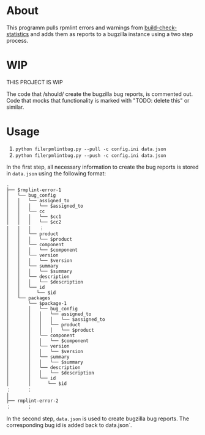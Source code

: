 # About
This programm pulls rpmlint errors and warnings from  [build-check-statistics](https://github.com/openSUSE/build-check-statistics)
and adds them as reports to a bugzilla instance using a two step process.

# WIP
THIS PROJECT IS WIP

The code that /should/ create the bugzilla bug reports, is commented out. Code that mocks that functionality is marked with "TODO: delete this" or similar.

# Usage
1. `python filerpmlintbug.py --pull -c config.ini data.json`
2. `python filerpmlintbug.py --push -c config.ini data.json`

In the first step, all necessary information to create the bug reports is stored in `data.json` using the following format:

```
.         
├── $rmplint-error-1
│   └── bug_config 
│   │   └── assigned_to
│   │   │   └── $assigned_to
│   │   └── cc
│   │   │   └── $cc1
│   │   │   └── $cc2
│   │   │   ︙
│   │   └── product
│   │   │   └── $product
│   │   └── component
│   │   │   └── $component
│   │   └── version
│   │   │   └── $version
│   │   └── summary
│   │   │   └── $summary
│   │   └── description
│   │   │   └── $description
│   │   └── id
│   │      └── $id
│   └── packages
│       └── $package-1
│       │   └── bug_config
│       │   │   └── assigned_to
│       │   │   │   └── $assigned_to
│       │   │   └── product
│       │   │   │   └── $product
│       │   └── component
│       │   │   └── $component
│       │   └── version
│       │   │   └── $version
│       │   └── summary
│       │   │   └── $summary
│       │   └── description
│       │   │   └── $description
│       │   └── id
│       │      └── $id
︙      ︙        
│   
├── rmplint-error-2
︙      ︙ 
```
In the second step, `data.json` is used to create bugzilla bug reports. The corresponding bug id is added back to data.json`.

